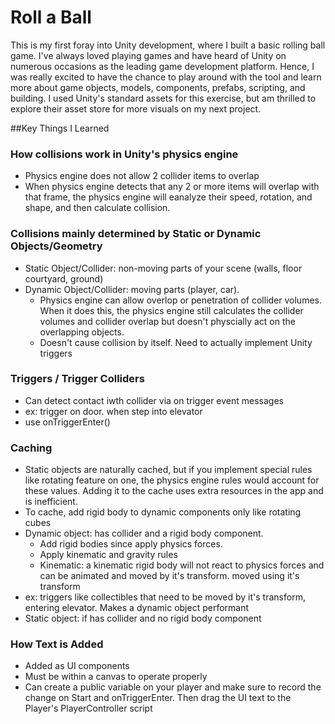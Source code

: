 # Roll a Ball

This is my first foray into Unity development, where I built a basic rolling ball game. I've always loved playing games and have heard of Unity on numerous occasions as the leading game development platform. Hence, I was really excited to have the chance to play around with the tool and learn more about game objects, models, components, prefabs, scripting, and building. I used Unity's standard assets for this exercise, but am thrilled to explore their asset store for more visuals on my next project.

##Key Things I Learned

### How collisions work in Unity's physics engine
* Physics engine does not allow 2 collider items to overlap
* When physics engine detects that any 2 or more items will overlap with that frame, the physics engine will eanalyze their speed, rotation, and shape, and then calculate collision.

### Collisions mainly determined by Static or Dynamic Objects/Geometry
* Static Object/Collider: non-moving parts of your scene (walls, floor courtyard, ground)
* Dynamic Object/Collider: moving parts (player, car).
    * Physics engine can allow overlop or penetration of collider volumes. When it does this, the physics engine still calculates the collider volumes and collider overlap but doesn't physcially act on the overlapping objects.
    * Doesn't cause collision by itself. Need to actually implement Unity triggers

### Triggers / Trigger Colliders
  * Can detect contact iwth collider via on trigger event messages
  * ex: trigger on door. when step into elevator
  * use onTriggerEnter()

### Caching
  * Static objects are naturally cached, but if you implement special rules like rotating feature on one, the physics engine rules would account for these values. Adding it to the cache uses extra resources in the app and is inefficient.
  * To cache, add rigid body to dynamic components only like rotating cubes
  * Dynamic object: has collider and a rigid body component.
    * Add rigid bodies since apply physics forces.
    * Apply kinematic and gravity rules
    * Kinematic: a kinematic rigid body will not react to physics forces and can be animated and moved by it's transform. moved using it's transform
  * ex: triggers like collectibles that need to be moved by it's transform, entering elevator. Makes a dynamic object performant
  * Static object: if has collider and no rigid body component

### How Text is Added
  * Added as UI components
  * Must be within a canvas to operate properly
  * Can create a public variable on your player and make sure to record the change on Start and onTriggerEnter. Then drag the UI text to the Player's PlayerController script
